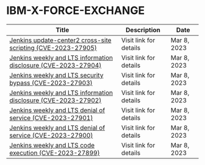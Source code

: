 

# IBM-X-FORCE-EXCHANGE

 |Title|Description|Date|
 |---|---|---|
 |[Jenkins update-center2 cross-site scripting (CVE-2023-27905)](https://exchange.xforce.ibmcloud.com/activity/list?filter=Vulnerabilities)|Visit link for details|Mar 8, 2023|
 |[Jenkins weekly and LTS information disclosure (CVE-2023-27904)](https://exchange.xforce.ibmcloud.com/activity/list?filter=Vulnerabilities)|Visit link for details|Mar 8, 2023|
 |[Jenkins weekly and LTS security bypass (CVE-2023-27903)](https://exchange.xforce.ibmcloud.com/activity/list?filter=Vulnerabilities)|Visit link for details|Mar 8, 2023|
 |[Jenkins weekly and LTS information disclosure (CVE-2023-27902)](https://exchange.xforce.ibmcloud.com/activity/list?filter=Vulnerabilities)|Visit link for details|Mar 8, 2023|
 |[Jenkins weekly and LTS denial of service (CVE-2023-27901)](https://exchange.xforce.ibmcloud.com/activity/list?filter=Vulnerabilities)|Visit link for details|Mar 8, 2023|
 |[Jenkins weekly and LTS denial of service (CVE-2023-27900)](https://exchange.xforce.ibmcloud.com/activity/list?filter=Vulnerabilities)|Visit link for details|Mar 8, 2023|
 |[Jenkins weekly and LTS code execution (CVE-2023-27899)](https://exchange.xforce.ibmcloud.com/activity/list?filter=Vulnerabilities)|Visit link for details|Mar 8, 2023|
 